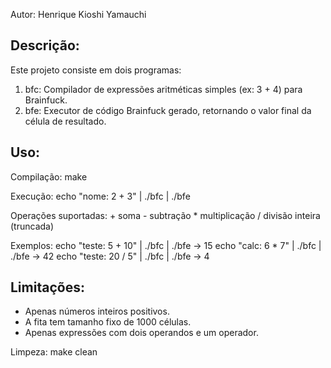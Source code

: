 Autor: Henrique Kioshi Yamauchi

Descrição:
-----------
Este projeto consiste em dois programas:

1. bfc: Compilador de expressões aritméticas simples (ex: 3 + 4) para Brainfuck.
2. bfe: Executor de código Brainfuck gerado, retornando o valor final da célula de resultado.

Uso:
----
Compilação:
    make

Execução:
    echo "nome: 2 + 3" | ./bfc | ./bfe

Operações suportadas:
    +   soma
    -   subtração
    *   multiplicação
    /   divisão inteira (truncada)

Exemplos:
    echo "teste: 5 + 10" | ./bfc | ./bfe    → 15
    echo "calc: 6 * 7" | ./bfc | ./bfe      → 42
    echo "teste: 20 / 5" | ./bfc | ./bfe    → 4

Limitações:
-----------
- Apenas números inteiros positivos.
- A fita tem tamanho fixo de 1000 células.
- Apenas expressões com dois operandos e um operador.

Limpeza:
    make clean
